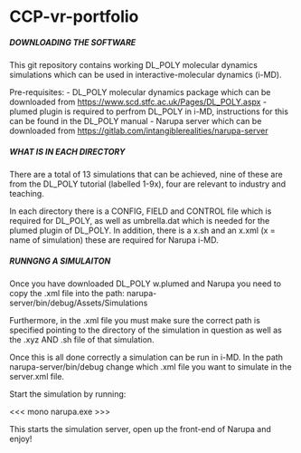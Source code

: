 # CCP-vr-portfolio


##### DOWNLOADING THE SOFTWARE #####
This git repository contains working DL_POLY molecular dynamics simulations which can be used in interactive-molecular dynamics (i-MD).

Pre-requisites:
	- DL_POLY molecular dynamics package which can be downloaded from https://www.scd.stfc.ac.uk/Pages/DL_POLY.aspx
		- plumed plugin is required to perfrom DL_POLY in i-MD, instructions for this can be found in the DL_POLY manual
	- Narupa server which can be downloaded from https://gitlab.com/intangiblerealities/narupa-server


##### WHAT IS IN EACH DIRECTORY #####

There are a total of 13 simulations that can be achieved, nine of these are from the DL_POLY tutorial (labelled 1-9x), four are relevant to industry and teaching.

In each directory there is a CONFIG, FIELD and CONTROL file which is required for DL_POLY, as well as umbrella.dat which is needed for the plumed plugin of DL_POLY. In addition, there is a x.sh and an x.xml (x = name of simulation) these are required for Narupa i-MD.


##### RUNNGNG A SIMULAITON #####	
Once you have downloaded DL_POLY w.plumed and Narupa you need to copy the .xml file into the path:
narupa-server/bin/debug/Assets/Simulations

Furthermore, in the .xml file you must make sure the correct path is specified pointing to the directory of the simulation in question as well as the .xyz AND .sh file of that simulation.


Once this is all done correctly a simulation can be run in i-MD. In the path narupa-server/bin/debug change which .xml file you want to simulate in the server.xml file.

Start the simulation by running:

<<< mono narupa.exe >>>

This starts the simulation server, open up the front-end of Narupa and enjoy!


